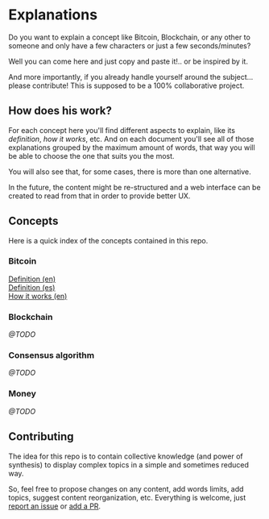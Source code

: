 # Explanations

Do you want to explain a concept like Bitcoin, Blockchain, or any other to someone and only have a few characters or just a few seconds/minutes?

Well you can come here and just copy and paste it!.. or be inspired by it.

And more importantly, if you already handle yourself around the subject... please contribute! This is supposed to be a 100% collaborative project.

## How does his work?

For each concept here you'll find different aspects to explain, like its *definition*, *how it works*, etc. And on each document you'll see all of those explanations grouped by the maximum amount of words, that way you will be able to choose the one that suits you the most.

You will also see that, for some cases, there is more than one alternative.

In the future, the content might be re-structured and a web interface can be created to read from that in order to provide better UX.

## Concepts

Here is a quick index of the concepts contained in this repo.

### Bitcoin

[Definition (en)](./bitcoin/definition.en.asciidoc) <br>
[Definition (es)](./bitcoin/definition.es.asciidoc) <br>
[How it works (en)](./bitcoin/howitworks.en.asciidoc)

### Blockchain
*@TODO*

### Consensus algorithm
*@TODO*

### Money
*@TODO*

## Contributing
The idea for this repo is to contain collective knowledge (and power of synthesis) to display complex topics in a simple and sometimes reduced way.

So, feel free to propose changes on any content, add words limits, add topics, suggest content reorganization, etc. Everything is welcome, just [report an issue](https://github.com/diegogurpegui/explanations/issues) or [add a PR](https://github.com/diegogurpegui/explanations/pulls).
